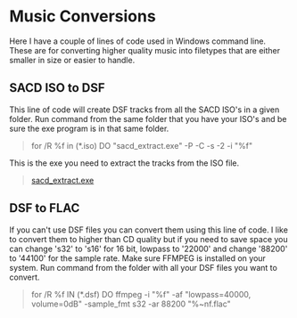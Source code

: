 # Music Conversions
Here I have a couple of lines of code used in Windows command line. These are for converting higher quality music into filetypes that are either smaller in size or easier to handle.

## SACD ISO to DSF
This line of code will create DSF tracks from all the SACD ISO's in a given folder. Run command from the same folder that you have your ISO's and be sure the exe program is in that same folder.

> for /R %f in (*.iso) DO "sacd_extract.exe" -P -C -s -2 -i "%f"

This is the exe you need to extract the tracks from the ISO file.

> [sacd_extract.exe](http://sacd-ripper.github.io/)

## DSF to FLAC

If you can't use DSF files you can convert them using this line of code. I like to convert them to higher than CD quality but if you need to save space you can change 's32' to 's16' for 16 bit, lowpass to '22000' and change '88200' to '44100' for the sample rate. Make sure FFMPEG is installed on your system. Run command from the folder with all your DSF files you want to convert.

> for /R %f IN (*.dsf) DO ffmpeg -i "%f" -af "lowpass=40000, volume=0dB" -sample_fmt s32 -ar 88200 "%~nf.flac"
